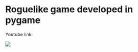 # Roguelike game developed in pygame


Youtube link:


[![](http://img.youtube.com/vi/W9uSiyAvtlY/0.jpg)](http://www.youtube.com/watch?v=W9uSiyAvtlY "Gameplay")
